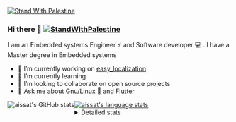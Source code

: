 [![Stand With Palestine](https://raw.githubusercontent.com/TheBSD/StandWithPalestine/main/banner-no-action.svg)](https://thebsd.github.io/StandWithPalestine)
### Hi there 👋   [![StandWithPalestine](https://raw.githubusercontent.com/TheBSD/StandWithPalestine/main/badges/StandWithPalestine.svg)](https://github.com/TheBSD/StandWithPalestine/blob/main/docs/README.md)

I am an Embedded systems Engineer ⚡️ and Software developer 💻 . I have a Master degree in Embedded systems
- 🔭 I’m currently working on [easy_localization](https://pub.dev/packages/easy_localization)
- 🌱 I’m currently learning 
- 👯 I’m looking to collaborate on open source projects
- 💬 Ask me about  Gnu/Linux 🐧 and [Flutter](https://flutter.dev) 

<a href="https://profile-summary-for-github.com/user/aissat">
  <img align="left" height="170px" src="https://github-readme-stats.vercel.app/api?username=aissat&show_icons=true&line_height=27&count_private=true&include_all_commits=true" alt="aissat's GitHub stats"/>
  <img src="https://github-readme-stats.vercel.app/api/top-langs/?username=aissat&hide_langs_below=5&layout=compact" alt="aissat's language stats"/>
</a>

<details>
<summary>Detailed stats</summary>
 

### 🧐 Waka Stats

<!--START_SECTION:waka-->
![Code Time](http://img.shields.io/badge/Code%20Time-6%2C378%20hrs%2025%20mins-blue)

![Profile Views](http://img.shields.io/badge/Profile%20Views-0-blue)

![Lines of code](https://img.shields.io/badge/From%20Hello%20World%20I%27ve%20Written-2.1%20million%20lines%20of%20code-blue)

**🐱 My GitHub Data** 

> 📦 122.5 kB Used in GitHub's Storage 
 > 
> 🏆 337 Contributions in the Year 2024
 > 
> 💼 Opted to Hire
 > 
> 📜 172 Public Repositories 
 > 
> 🔑 31 Private Repositories 
 > 
**I'm a Night 🦉** 

```text
🌞 Morning                595 commits         ██░░░░░░░░░░░░░░░░░░░░░░░   07.78 % 
🌆 Daytime                1315 commits        ████░░░░░░░░░░░░░░░░░░░░░   17.19 % 
🌃 Evening                3196 commits        ██████████░░░░░░░░░░░░░░░   41.77 % 
🌙 Night                  2545 commits        ████████░░░░░░░░░░░░░░░░░   33.26 % 
```
📅 **I'm Most Productive on Thursday** 

```text
Monday                   687 commits         ██░░░░░░░░░░░░░░░░░░░░░░░   08.98 % 
Tuesday                  1204 commits        ████░░░░░░░░░░░░░░░░░░░░░   15.74 % 
Wednesday                906 commits         ███░░░░░░░░░░░░░░░░░░░░░░   11.84 % 
Thursday                 1529 commits        █████░░░░░░░░░░░░░░░░░░░░   19.98 % 
Friday                   1317 commits        ████░░░░░░░░░░░░░░░░░░░░░   17.21 % 
Saturday                 1271 commits        ████░░░░░░░░░░░░░░░░░░░░░   16.61 % 
Sunday                   737 commits         ██░░░░░░░░░░░░░░░░░░░░░░░   09.63 % 
```


📊 **This Week I Spent My Time On** 

```text
🕑︎ Time Zone: Africa/Algiers

💬 Programming Languages: 
Other                    5 hrs 19 mins       ████████████████░░░░░░░░░   62.12 % 
Dart                     2 hrs 55 mins       █████████░░░░░░░░░░░░░░░░   34.13 % 
JSON                     19 mins             █░░░░░░░░░░░░░░░░░░░░░░░░   03.73 % 
YAML                     0 secs              ░░░░░░░░░░░░░░░░░░░░░░░░░   00.01 % 

🔥 Editors: 
VS Code                  8 hrs 34 mins       █████████████████████████   100.00 % 

💻 Operating System: 
Linux                    8 hrs 34 mins       █████████████████████████   100.00 % 
```

**I Mostly Code in Dart** 

```text
Dart                     34 repos            ████████░░░░░░░░░░░░░░░░░   32.08 % 
TypeScript               12 repos            ███░░░░░░░░░░░░░░░░░░░░░░   11.32 % 
C++                      11 repos            ███░░░░░░░░░░░░░░░░░░░░░░   10.38 % 
Dockerfile               4 repos             █░░░░░░░░░░░░░░░░░░░░░░░░   03.77 % 
Rust                     3 repos             █░░░░░░░░░░░░░░░░░░░░░░░░   02.83 % 
```



**Timeline**

![Lines of Code chart](https://raw.githubusercontent.com/aissat/aissat/master/assets/bar_graph.png)


 Last Updated on 12/12/2024 01:19:30 UTC
<!--END_SECTION:waka-->

</details>
